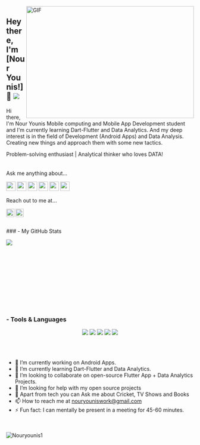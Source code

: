 
<img align="right" alt="GIF" src="https://github.com/abhisheknaiidu/abhisheknaiidu/blob/master/code.gif?raw=true" width="450" height="300" />

## Hey there, I'm [Nour Younis!]  👋 <a align="left"> <img src="https://komarev.com/ghpvc/?username=danishulhassan7&label=Views&color=blue&style=plastic"  /> </a>


Hi there, I'm Nour Younis Mobile computing and Mobile App Development student and I'm currently learning Dart-Flutter and Data Analytics. And my deep interest is in the field of Development (Android Apps) and Data Analysis. Creating new things and approach them with some new tactics. 

Problem-solving enthusiast | Analytical thinker who loves DATA!
<br/> 
<br/>  
Ask me anything about...

<img src='https://img.shields.io/badge/kotlin-%230095D5?logo=kotlin&logoColor=blue&style=for-the-badge' height='25'/> <img src='https://img.shields.io/badge/Android-3DDC84?logo=android&logoColor=white&style=for-the-badge' height='25'/> <img src='https://img.shields.io/badge/dart-%230095D5.svg?&style=for-the-badge&logo=dart&logoColor=white' height='25'/> <img src='https://img.shields.io/badge/Flutter-%230095D5.svg?&style=for-the-badge&logo=Flutter&logoColor=white' height='25'/> <img src='https://img.shields.io/badge/HTML-%230095D5?logo=HTML&logoColor=blue&style=for-the-badge' height='25'/> <img src='https://img.shields.io/badge/css-%230095D5?logo=css&logoColor=blue&style=for-the-badge' height='25'/>


Reach out to me at...

<a href="https://twitter.com/Nouryounis01">
  <img align="left" alt="NourYounis's Twitter" width="22px" src="https://cdn.jsdelivr.net/npm/simple-icons@v3/icons/twitter.svg" />
 </a><a href="https://www.instagram.com/nouryounis_/">
  <img align="left" alt="NourYounis's Instagram" width="22px" src="https://cdn.jsdelivr.net/npm/simple-icons@v3/icons/instagram.svg" />
</a>
<br/><br/> 
<br/>
### - My GitHub Stats

<p>
  <img align="left" src="https://github-readme-stats.vercel.app/api?username=Nouryounis1&show_icons=true&title_color=fff&icon_color=79ff97&text_color=9f9f9f&bg_color=151515"/>
  <br/><br/>
</p>
<br/>

<br/><br/><br/><br/><br/> <br/>
### - Tools & Languages

<p align="center">
  <!-- For more icons please follow  https://github.com/MikeCodesDotNET/ColoredBadges -->
<!--   <img src="https://raw.githubusercontent.com/khattakdev/khattakdev/master/svg/dev/languages/html.svg" alt="html" style="vertical-align:top; margin:4px">
  <img src="https://raw.githubusercontent.com/khattakdev/khattakdev/master/svg/dev/languages/js.svg" alt="js" style="vertical-align:top; margin:4px">
  <img src="https://raw.githubusercontent.com/khattakdev/khattakdev/master/svg/dev/frameworks/react.svg" alt="react" style="vertical-align:top; margin:4px">
  <img src="https://raw.githubusercontent.com/khattakdev/khattakdev/master/svg/dev/languages/python.svg" alt="csharp" style="vertical-align:top; margin:4px"> -->
 <img src="https://img.shields.io/badge/aNDROID-FFD43B?style=for-the-badge&logo=aNDROID&logoColor=darkgreen" />
 <img src="https://img.shields.io/badge/KOTLIN-02569B?style=for-the-badge&logo=KOTLIN&logoColor=white" />
 <img src="https://img.shields.io/badge/Flutter-02569B?style=for-the-badge&logo=flutter&logoColor=white" />
<img src="https://img.shields.io/badge/Dart-0175C2?style=for-the-badge&logo=dart&logoColor=white" />
<img src="https://img.shields.io/badge/firebase-ffca28?style=for-the-badge&logo=firebase&logoColor=black" />
 </p>


 

<br/>
<br/>

- 🔭 I’m currently working on Android Apps. <br/>
- 🌱 I’m currently learning Dart-Flutter and Data Analytics. <br/>
- 👯 I’m looking to collaborate on open-source Flutter App + Data Analytics Projects. <br/>
- 🤔 I’m looking for help with my open source projects<br/>
- 💬 Apart from tech you can Ask me about Cricket, TV Shows and Books<br/>
- 📫 How to reach me at nouryouniswork@gmail.com<br/>
- ⚡ Fun fact: I can mentally be present in a meeting for 45-60 minutes. <br/>

<br/>

<!-- <p>&nbsp;<img align="center" src="https://github-readme-stats.vercel.app/api?username=danishulhassan7&show_icons=true&locale=en" alt="danishulhassan7" /></p> -->
<!-- <p>
<img align="left" src="https://github-readme-stats.vercel.app/api/top-langs?username=danishulhassan7&show_icons=true&locale=en&layout=compact" alt="danishulhassan7" /> </p>
<br/>
<br/> -->
<p><img align="center" src="https://github-readme-streak-stats.herokuapp.com/?user=Nouryounis1&" alt="Nouryounis1" /></p>




